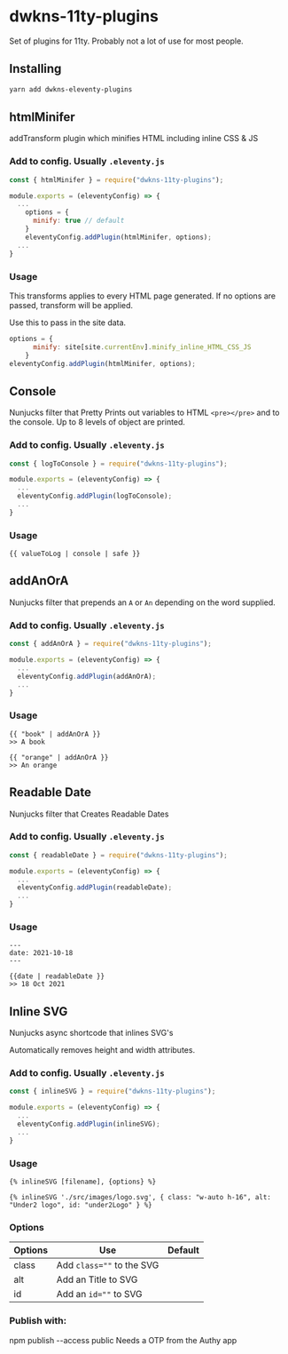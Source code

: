 # dwkns-11ty-plugins
Set of plugins for 11ty. 
Probably not a lot of use for most people. 

## Installing

```bash
yarn add dwkns-eleventy-plugins
```


## htmlMinifer
addTransform plugin which minifies HTML including inline CSS & JS

### Add to config. Usually `.eleventy.js`
```js
const { htmlMinifer } = require("dwkns-11ty-plugins");

module.exports = (eleventyConfig) => {
  ...
    options = { 
      minify: true // default 
    }
    eleventyConfig.addPlugin(htmlMinifer, options);
  ...
}
```

### Usage
This transforms applies to every HTML page generated. 
If no options are passed, transform will be applied.

Use this to pass in the site data.

```js
options = { 
      minify: site[site.currentEnv].minify_inline_HTML_CSS_JS  
    }
eleventyConfig.addPlugin(htmlMinifer, options);
```


## Console
Nunjucks filter that Pretty Prints out variables to HTML `<pre></pre>`  and to the console. Up to 8 levels of object are printed.

### Add to config. Usually `.eleventy.js`
```js
const { logToConsole } = require("dwkns-11ty-plugins");

module.exports = (eleventyConfig) => {
  ...
  eleventyConfig.addPlugin(logToConsole);
  ...
}
```

### Usage
```
{{ valueToLog | console | safe }}
```

## addAnOrA
Nunjucks filter that prepends an `A` or `An` depending on the word supplied.

### Add to config. Usually `.eleventy.js`
```js
const { addAnOrA } = require("dwkns-11ty-plugins");

module.exports = (eleventyConfig) => {
  ...
  eleventyConfig.addPlugin(addAnOrA);
  ...
}
```

### Usage
```
{{ "book" | addAnOrA }} 
>> A book

{{ "orange" | addAnOrA }} 
>> An orange
```


## Readable Date
Nunjucks filter that Creates Readable Dates

### Add to config. Usually `.eleventy.js`
```js
const { readableDate } = require("dwkns-11ty-plugins");

module.exports = (eleventyConfig) => {
  ...
  eleventyConfig.addPlugin(readableDate);
  ...
}
```

### Usage
```
---
date: 2021-10-18
---

{{date | readableDate }}
>> 18 Oct 2021
```


## Inline SVG
Nunjucks async shortcode that inlines SVG's

Automatically removes height and width attributes.

### Add to config. Usually `.eleventy.js`
```js
const { inlineSVG } = require("dwkns-11ty-plugins");

module.exports = (eleventyConfig) => {
  ...
  eleventyConfig.addPlugin(inlineSVG);
  ...
}
```

### Usage
```
{% inlineSVG [filename], {options} %}

{% inlineSVG './src/images/logo.svg', { class: "w-auto h-16", alt: "Under2 logo", id: "under2Logo" } %}
```

### Options
| Options | Use                       | Default |
| ------- | ------------------------- | ------- |
| class   | Add `class=""` to the SVG |         |
| alt     | Add an Title to SVG       |         |
| id      | Add an `id=""` to SVG     |         |



### Publish with:
npm publish --access public
Needs a OTP from the Authy app
